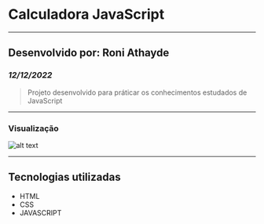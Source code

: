 # Calculadora JavaScript

---

## Desenvolvido por: Roni Athayde

### *12/12/2022*

> Projeto desenvolvido para práticar os conhecimentos estudados de JavaScript

---

### Visualização


![alt text](/imagem-projeto-calculadora.jpg)

--- 


## Tecnologias utilizadas

* HTML
* CSS
* JAVASCRIPT
